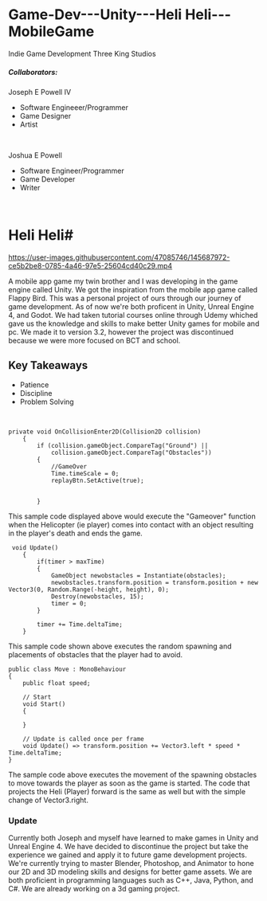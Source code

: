 # Game-Dev---Unity---Heli Heli---MobileGame
Indie Game Development Three King Studios 
##### Collaborators: #####
Joseph E Powell IV 
* Software Engineeer/Programmer 
* Game Designer
* Artist

</br> 

Joshua E Powell 
* Software Engineer/Programmer
* Game Developer
* Writer
</br>


# Heli Heli#

https://user-images.githubusercontent.com/47085746/145687972-ce5b2be8-0785-4a46-97e5-25604cd40c29.mp4


A mobile app game my twin brother and I was developing in the game engine called Unity. We got the inspiration from the mobile app game called Flappy Bird. This was a personal project of ours through our journey of game development. As of now we're both proficent in Unity, Unreal Engine 4, and Godot. We had taken tutorial courses online through Udemy whiched gave us the knowledge and skills to make better Unity games for mobile and pc. We made it to version 3.2, however the project was discontinued because we were more focused on BCT and school.
 
 
## Key Takeaways ##

 * Patience
 * Discipline
 * Problem Solving
 </br>
 
 

```
private void OnCollisionEnter2D(Collision2D collision)
    {
        if (collision.gameObject.CompareTag("Ground") ||
            collision.gameObject.CompareTag("Obstacles"))
        {
            //GameOver
            Time.timeScale = 0;
            replayBtn.SetActive(true);
            

        }
```
        
This sample code displayed above would execute the "Gameover" function when the Helicopter (ie player) comes into contact with an object resulting in the player's death and ends the game. 




```
 void Update()
    {
        if(timer > maxTime)
        {
            GameObject newobstacles = Instantiate(obstacles);
            newobstacles.transform.position = transform.position + new Vector3(0, Random.Range(-height, height), 0);
            Destroy(newobstacles, 15);
            timer = 0;
        }

        timer += Time.deltaTime;
    }

```

This sample code shown above executes the random spawning and placements of obstacles that the player had to avoid.




```
public class Move : MonoBehaviour
{
    public float speed;

    // Start 
    void Start()
    {

    }

    // Update is called once per frame
    void Update() => transform.position += Vector3.left * speed * Time.deltaTime;
}

```

The sample code above executes the movement of the spawning obstacles to move towards the player as soon as the game is started. The code that projects the Heli (Player) forward is the same as well but with the simple change of Vector3.right. 



### Update ###
Currently both Joseph and myself have learned to make games in Unity and Unreal Engine 4. We have decided to discontinue the project but take the experience we gained and apply it to future game development projects. We're currently trying to master Blender, Photoshop, and Animator to hone our 2D and 3D modeling skills and designs for better game assets. We are both proficient in programming languages such as C++, Java, Python, and C#. We are already working on a 3d gaming project. 













